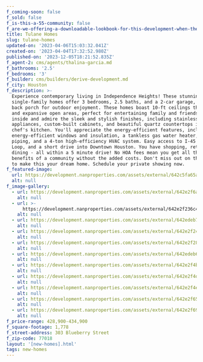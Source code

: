 ```yaml
---
f_coming-soon: false
f_sold: false
f_is-this-a-55-community: false
f_are-we-offering-a-downloadable-lookbook-for-this-development-when-they-submit-their-contact-info: false
title: Tulane Homes
slug: tulane-homes
updated-on: '2023-04-06T15:03:32.041Z'
created-on: '2023-04-04T17:32:52.980Z'
published-on: '2023-12-05T18:21:52.835Z'
f_agent-2: cms/agents/thalina-garcia.md
f_bathrooms: '2.5'
f_bedrooms: '3'
f_builder: cms/builders/derive-development.md
f_city: Houston
f_description: >-
  Experience contemporary living in Independence Heights! These stunning
  single-family homes offer 3 bedrooms, 2.5 baths, and a 2-car garage, with a
  back porch for outdoor enjoyment. These homes boast 10-ft ceilings throughout
  and expansive open areas, perfect for entertaining family and friends. Step
  inside and admire the sleek and stylish finishes, including stainless steel
  appliances, custom-built cabinets, and beautiful quartz countertops in the
  chef's kitchen. You'll appreciate the energy-efficient features, including
  energy-efficient windows and insulation, a tankless gas water heater, all PEX
  piping, and a 4-ton high-efficiency HVAC system. Easy access to I-45 and 610
  Loop, and a short drive into Downtown Houston. You have shopping, retail,
  dining - all within a 5 minute drive! No HOA fees mean you get all the
  benefits of a community without the added costs. Don't miss out on the chance
  to make this your dream home. Schedule your private showing now.
f_featured-image:
  url: https://development.nanproperties.com/assets/external/642c5fa65ab7260a38709ce1_22.10.14_1%20-%20Photo%20(1).jpg
  alt: null
f_image-gallery:
  - url: https://development.nanproperties.com/assets/external/642e2f6a7ac6826e1dcc8b4a_second20floor_2820-20photo.jpg
    alt: null
  - url: >-
      https://development.nanproperties.com/assets/external/642e2f236c4b13b145db472f_22.12.11_11%20-%20Photo%20(1).jpg
    alt: null
  - url: https://development.nanproperties.com/assets/external/642edeb705c209d33a418cda_22.12.11_12%20-%20Photo.jpg
    alt: null
  - url: https://development.nanproperties.com/assets/external/642e2f246c4b13247cdb4861_22.12.11_13%20-%20Photo.jpg
    alt: null
  - url: https://development.nanproperties.com/assets/external/642e2f286c4b138d9ddb4cd4_22.12.11_16%20-%20Photo.jpg
    alt: null
  - url: https://development.nanproperties.com/assets/external/642edeb6d7b4cd7c6623e028_22.12.11_18%20-%20Photo.jpg
    alt: null
  - url: https://development.nanproperties.com/assets/external/642e2f4b3756493b0705c2ba_22.12.11_19%20-%20Photo.jpg
    alt: null
  - url: https://development.nanproperties.com/assets/external/642e2f4d7ac68245d3cc62a9_22.12.11_22%20-%20Photo.jpg
    alt: null
  - url: https://development.nanproperties.com/assets/external/642e2f4e114790e86e08ac58_first20floor_2520-20photo.jpg
    alt: null
  - url: https://development.nanproperties.com/assets/external/642e2f653756496c8005e5a4_first20floor_2620-20photo.jpg
    alt: null
  - url: https://development.nanproperties.com/assets/external/642e2f69114790a63408cd74_second20floor_2720-20photo.jpg
    alt: null
f_price-range: 428,900-434,900
f_square-footage: 1,778
f_street-address: 303 Blueberry Street
f_zip-code: 77018
layout: '[new-homes].html'
tags: new-homes
---
```




